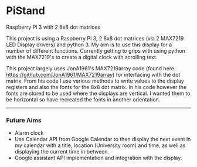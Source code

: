 # PiStand
Raspberry Pi 3 with 2 8x8 dot matrices

This project is using a Raspberry Pi 3, 2 8x8 dot matrices (via 2 MAX7219 LED Display drivers) and python 3.
My aim is to use this display for a number of different functions. Currently getting to grips with using python
with the MAX7219's to create a digital clock with scrolling text.

This project largely uses JonA1961's MAX7219array code (found here: https://github.com/JonA1961/MAX7219array) for interfacing with the dot matrix. From his code I use various methods to write values to the display registers and also the fonts for the 8x8 dot matrix. In his code however the fonts are stored to be used where the displays are vertical. I wanted them to be horizontal so have recreated the fonts in another orientation.

---

### Future Aims
* Alarm clock
* Use Calendar API from Google Calendar to then display the next event in my calendar with a title, location (University
room) and time, as well as displaying the current time in between.
* Google assistant API implementation and integration with the display.
